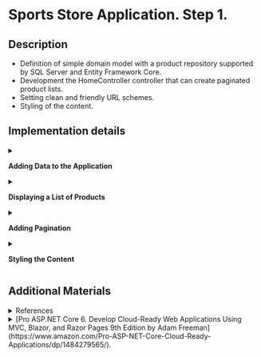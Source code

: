 #  Sports Store Application. Step 1.

## Description 

- Definition of simple domain model with a product repository supported by SQL Server and Entity Framework Core. 
- Development the HomeController controller that can create paginated product lists. 
- Setting clean and friendly URL schemes. 
- Styling of the content.

## Implementation details

<details>
<summary>

**Adding Data to the Application**

</summary>

- Go to the cloned repository of the previous step `Sport Store Application. Part 0`. 

- Switch to the `sports-store-application-1` branch and do a fast-forward merge according to changes from the `main` branch.

```
$ git checkout sports-store-application-1

$ git merge main --ff

```
- Continue your work in Visual Studio or other IDE.

- Builed project, run application and request http://localhost:5000/. All functionalities implemented in the previous step should work.

![](Images/1.1.png)

- Add the `Product` class in the `Product.cs` file to the `SportsStore/Models` folder. Import the required dependencies. 
```
using System.ComponentModel.DataAnnotations.Schema;

namespace SportsStore.Models
{
  ➥public class Product
    {
        public long ProductId { get; set; }

        public string Name { get; set; } = string.Empty;

        public string Description { get; set; } = string.Empty;

        [Column(TypeName = "decimal(8, 2)")]

        public decimal Price { get; set; }

        public string Category { get; set; } = string.Empty;
    }
}

```

- To install Entity Framework and support using SQL Server run this commands

```
$ dotnet add package Microsoft.EntityFrameworkCore.Design --version 6.0.0
$ dotnet add package Microsoft.EntityFrameworkCore.SqlServer --version 6.0.0
```

- To include the command-line tools required to prepare and create databases for ASP.NET Core applications run this commands (see last [version](https://learn.microsoft.com/en-us/ef/core/what-is-new/))

```
$ dotnet tool uninstall --global dotnet-ef
$ dotnet tool install --global dotnet-ef --version 6.0.0 
```

- To define the connection string, add the configuration setting to the `appsettings.json` file to the `SportsStore` folder:

```
{
    "Logging": {
        "LogLevel": {
        "Default": "Information",
        "Microsoft": "Warning",
        "Microsoft.Hosting.Lifetime": "Information"
        }
    },
    "AllowedHosts": "*",
  ➥"ConnectionStrings": {
    "SportsStoreConnection": "Server=(localdb)\\MSSQLLocalDB;Database=SportsStore;MultipleActiveResultSets=true"
    }
}

```
- Add the `StoreDbContext` context class to the `StoreDbContext.cs` file to the `SportsStore/Models` folder.

```
  using Microsoft.EntityFrameworkCore;
  
➥public class StoreDbContext: DbContext 
  {
      public StoreDbContext(DbContextOptions<StoreDbContext> options)
          : base(options) { }
  
      public DbSet<Product> Products => Set<Product>();
  }
```
- To configure Entity Framework Core, add the following code to the `Program` file: 

```
➥using Microsoft.EntityFrameworkCore;
➥using SportsStore.Models;
  
  var builder = WebApplication.CreateBuilder(args);
  
  builder.Services.AddControllersWithViews();
  
➥builder.Services.AddDbContext<StoreDbContext>(opts => {
      opts.UseSqlServer(builder.Configuration["ConnectionStrings:SportsStoreConnection"]);
  });
  
  var app = builder.Build();
  
  app.UseStaticFiles();
  
  app.MapDefaultControllerRoute();
  
  app.Run();
```

- Create the `IStoreRepository.cs` interface file in the `SportsStore/Models/Repository` folder.

```
namespace SportsStore.Models.Repository
{
  ➥public interface IStoreRepository
    {
        IQueryable<Product> Products { get; }
    }
}

```

- Create the `EFStoreRepository.cs` class file in the `SportsStore/Models/Repository` folder.

```
namespace SportsStore.Models.Repository
{
  ➥public class EFStoreRepository : IStoreRepository
    {
        private StoreDbContext context;

        public EFStoreRepository(StoreDbContext ctx)
        {
            this.context = ctx;
        }

        public IQueryable<Product> Products => this.context.Products;
    }
}

```

- Add `RepositoryService` to the `Program.cs` file shown below: 

```
  using Microsoft.EntityFrameworkCore;
  using SportsStore.Models;
  ...
  
  builder.Services.AddDbContext<StoreDbContext>(opts => {
      opts.UseSqlServer(
          builder.Configuration["ConnectionStrings:SportsStoreConnection"]);
  });
  
➥builder.Services.AddScoped<IStoreRepository, EFStoreRepository>(); 
  
  ...
  
  app.Run();
```

- Add a database migration.

```
$ dotnet ef migrations add Initial

```

- To populate the database and provide some sample data, add a `SeedData.cs` class file to the `Models` folder.

```
using Microsoft.EntityFrameworkCore;

namespace SportsStore.Models
{
  ➥public static class SeedData
    {
        public static void EnsurePopulated(IApplicationBuilder app)
        {
            StoreDbContext context = app.ApplicationServices
                        .CreateScope().ServiceProvider.GetRequiredService<StoreDbContext>();

            if (context.Database.GetPendingMigrations().Any())
            {
                context.Database.Migrate();
            }

            if (!context.Products.Any())
            {
                context.Products.AddRange(
                    new Product
                    {
                        Name = "Kayak",
                        Description = "A boat for one person",
                        Category = "Watersports",
                        Price = 275,
                    },
                    new Product
                    {
                        Name = "Lifejacket",
                        Description = "Protective and fashionable",
                        Category = "Watersports",
                        Price = 48.95m,
                    },
                    new Product
                    {
                        Name = "Soccer Ball",
                        Description = "FIFA-approved size and weight",
                        Category = "Soccer",
                        Price = 19.50m,
                    },
                    new Product
                    {
                        Name = "Corner Flags",
                        Description = "Give your playing field a professional touch",
                        Category = "Soccer",
                        Price = 34.95m,
                    },
                    new Product
                    {
                        Name = "Stadium",
                        Description = "Flat-packed 35,000-seat stadium",
                        Category = "Soccer",
                        Price = 79500,
                    },
                    new Product
                    {
                        Name = "Thinking Cap",
                        Description = "Improve brain efficiency by 75%",
                        Category = "Chess",
                        Price = 16,
                    },
                    new Product
                    {
                        Name = "Unsteady Chair",
                        Description = "Secretly give your opponent a disadvantage",
                        Category = "Chess",
                        Price = 29.95m,
                    },
                    new Product
                    {
                        Name = "Human Chess Board",
                        Description = "A fun game for the family",
                        Category = "Chess",
                        Price = 75,
                    },
                    new Product
                    {
                        Name = "Bling-Bling King",
                        Description = "Gold-plated, diamond-studded King",
                        Category = "Chess",
                        Price = 1200,
                    }
                );

                context.SaveChanges();
            }
        }
    }
}

```

- To seed the database when the application starts, add a call to the `EnsurePopulated` method from the `Progrem.cs` file.

``` 
  using Microsoft.EntityFrameworkCore; 
  using SportsStore.Models;
  
  var builder = WebApplication.CreateBuilder(args);
  
  builder.Services.AddControllersWithViews();
  
  builder.Services.AddDbContext<StoreDbContext>(opts =>
  {
      opts.UseSqlServer(builder.Configuration["ConnectionStrings:SportsStoreConnection"]);
  });
  builder.Services.AddScoped<IStoreRepository, EFStoreRepository>();
  
  var app = builder.Build();
  
  app.UseStaticFiles();
  
  app.MapDefaultControllerRoute();

➥SeedData.EnsurePopulated(app);
  
  app.Run();

```

*_If you need to reset the database, then run this command in the `SportsStore` folder:_

```
$ dotnet ef database drop --force --context StoreDbContext

```
- Build project, add and view changes and than commit.

```
$ dotnet build
$ git status
$ git add *.cs *.json *.csproj
$ git diff --staged
$ git commit -m "Add data to application."

```
</details> 

<details>
<summary>

**Displaying a List of Products**

</summary>   

- Change the `HomeController` controller class according to following code:

```
using Microsoft.AspNetCore.Mvc;
using SportsStore.Models.Repository;

namespace SportsStore.Controllers
{
    public class HomeController : Controller
    {
      ➥private readonly IStoreRepository repository;

      ➥public HomeController(IStoreRepository repository)
        {
            this.repository = repository;
        }

      ➥public IActionResult Index() => View(repository.Products);
    }
}
```
- Update `_ViewImports.cshtml` Razor View file in the `SportsStore/Views` folder.

```
➥@using SportsStore.Models
  @addTagHelper *, Microsoft.AspNetCore.Mvc.TagHelpers
```
- Update `Index.cshtml` Razor View file in the `SportsStore/Views/Home` folder.

```
@model IQueryable<Product>

@foreach (var p in Model ?? Enumerable.Empty<Product>()) 
{
    <div>
        <h3>@p.Name</h3>
        @p.Description
        <h4>@p.Price.ToString("c")</h4>
    </div>
}
```
- Build the solution. Restart ASP.NET Core and request http://localhost:5000.

![](Images/1.2.png)

- Add and view changes and than commit.

```
$ git status
$ git add *.cs *.cshtml
$ git diff --staged
$ git commit -m "Add displaying a list of products."
```

</details> 

<details>
<summary>

**Adding Pagination**

</summary>  

- To add pagination, change the `Controller` class by adding following code.
```
using System.Diagnostics;
using Microsoft.AspNetCore.Mvc;
using SportsStore.Models.Repository;
using SportsStore.Models.ViewModels;

namespace SportsStore.Controllers
{
    public class HomeController : Controller
    {
        private readonly IStoreRepository repository;

        public HomeController(IStoreRepository repository)
        {
            this.repository = repository;
        }

      public int PageSize = 4;

      ➥public ViewResult Index(int productPage = 1)
            => this.View(this.repository.Products
              .OrderBy(p => p.ProductId)
              .Skip((productPage - 1) * PageSize)
              .Take(PageSize));

    }
}

```

- Restart application and request http://localhost:5000. To view another page, append query string parameters to the end of the URL like this http://localhost:5000/?productPage=2

![](Images/1.3.png)

- Add the `PagingInfo.cs` class file to the `SportsStore/Models/ViewModels` folder.

```
namespace SportsStore.Models.ViewModels
{
  ➥public class PagingInfo
    {
        public int TotalItems { get; set; }

        public int ItemsPerPage { get; set; }

        public int CurrentPage { get; set; }

        public int TotalPages => (int)Math.Ceiling((decimal)TotalItems / ItemsPerPage);
    }
}
```

- Create the `Infrastructure` folder in the project.

- Create the `PageLinkTagHelper` tag helper class in the `PageLinkTagHelper.cs` file in the `SportsStore/Infrastructure` folder.

```
using Microsoft.AspNetCore.Mvc;
using Microsoft.AspNetCore.Mvc.Rendering;
using Microsoft.AspNetCore.Mvc.Routing;
using Microsoft.AspNetCore.Mvc.ViewFeatures;
using Microsoft.AspNetCore.Razor.TagHelpers;
using SportsStore.Models.ViewModels;

namespace SportsStore.Infrastructure
{
    [HtmlTargetElement("div", Attributes = "page-model")]
  ➥public class PageLinkTagHelper : TagHelper
    {
        private IUrlHelperFactory urlHelperFactory;

        public PageLinkTagHelper(IUrlHelperFactory helperFactory)
        {
            urlHelperFactory = helperFactory;
        }

        [ViewContext]
        [HtmlAttributeNotBound]
        public ViewContext? ViewContext { get; set; }
        
        public PagingInfo? PageModel { get; set; }
        
        public string? PageAction { get; set; }

        public override void Process(TagHelperContext context, TagHelperOutput output)
        {
            if (ViewContext != null && PageModel != null)
            {
                IUrlHelper urlHelper = urlHelperFactory.GetUrlHelper(ViewContext);
                TagBuilder result = new TagBuilder("div");
                for (int i = 1; i <= PageModel.TotalPages; i++)
                {
                    TagBuilder tag = new TagBuilder("a");
                    tag.Attributes["href"] = urlHelper.Action(PageAction,
                        new { productPage = i });
                    tag.InnerHtml.Append(i.ToString());
                    result.InnerHtml.AppendHtml(tag);
                }

                output.Content.AppendHtml(result.InnerHtml);
            }
        }
    }
}

```
-  Register the `PageLinkTagHelper` tag helper in the `_ViewImports.cshtml` Razor View file in the `SportsStore/Views` folder.

```
  @using SportsStore.Models
➥@using SportsStore.Models.ViewModels
  @addTagHelper *, Microsoft.AspNetCore.Mvc.TagHelpers
➥@addTagHelper *, SportsStore
```

- Add a `ProductsListViewModel.cs` class file to the `Models/ViewModels` folder.

```
namespace SportsStore.Models.ViewModels
{
  ➥public class ProductsListViewModel
    {
        public IEnumerable<Product> Products { get; set; } = Enumerable.Empty<Product>();

        public PagingInfo PagingInfo { get; set; } = new();
    }
}
```

- Update the `Index` action method in the `HomeController` class.

```
using System.Diagnostics;
using Microsoft.AspNetCore.Mvc;
using SportsStore.Models.Repository;
using SportsStore.Models.ViewModels;

namespace SportsStore.Controllers
{
    public class HomeController : Controller
    {
        private readonly IStoreRepository repository;

        public HomeController(IStoreRepository repository)
        {
            this.repository = repository;
        }

        public int PageSize = 4;

      ➥public ViewResult Index(int productPage = 1)
        {
            return View(new ProductsListViewModel
            {
                Products = repository.Products
                               .OrderBy(p => p.ProductId)
                               .Skip((productPage - 1) * PageSize)
                               .Take(PageSize),
                PagingInfo = new PagingInfo
                {
                    CurrentPage = productPage,
                    ItemsPerPage = PageSize,
                    TotalItems = repository.Products.Count(),
                },
            });
        }

    }
}

```
-  Update the `Index.cshtml` Razor View file as show below
```
@model ProductsListViewModel

@foreach (var p in Model?.Products ?? Enumerable.Empty<Product>())  
{
    <div>
        <h3>@p.Name</h3>
        @p.Description
        <h4>@p.Price.ToString("c")</h4>
    </div>
}
```

and than add to it an HTML element that the tag helper will process to create the page links.

```
  @model ProductsListViewModel
  
  @foreach (var p in Model?.Products ?? Enumerable.Empty<Product>())  
  {
      <div>
          <h3>@p.Name</h3>
          @p.Description
          <h4>@p.Price.ToString("c")</h4>
      </div>
  }

➥<div page-model="@Model?.PagingInfo" page-action="Index"></div>

```
- Build project, restart application and request http://localhost:5000.

![](Images/1.4.png)

![](Images/1.5.png)

![](Images/1.6.png)

- To improve the URL (while used http://localhost/?productPage=2), add a new route to the `Program.cs` file, that follows the pattern of composable URLs that make sense to a user: http://localhost/Products/Page2.

```
  using Microsoft.EntityFrameworkCore; 
  using SportsStore.Models;
  
  var builder = WebApplication.CreateBuilder(args);
  
  builder.Services.AddControllersWithViews();
  
  bbuilder.Services.AddDbContext<StoreDbContext>(opts =>
  {
      opts.UseSqlServer(builder.Configuration["ConnectionStrings:SportsStoreConnection"]);
  });
  builder.Services.AddScoped<IStoreRepository, EFStoreRepository>();
  
  var app = builder.Build();
  
  app.UseStaticFiles();

➥app.MapControllerRoute(
    name: "pagination",
    pattern: "Products/Page{productPage:int}",
    defaults: new { Controller = "Home", action = "Index", productPage = 1 });     

  app.MapDefaultControllerRoute();

  SeedData.EnsurePopulated(app);
  
  app.Run();
```
- Add and view changes and than commit.

```
$ git status
$ git add *.cs *.cshtml *.proj
$ git diff --staged
$ git commit -m "Add pagination."
```

</details> 

<details>
<summary>

**Styling the Content**

</summary>  

- Configure the project to use the `Bootstrap` package to provide the CSS styles. Client-side packages are installed using `LibMan`. To install the `LibMan` Tool Package, use [Microsoft.Web.LibraryManager.Cli](https://www.nuget.org/packages/Microsoft.Web.LibraryManager.Cli/).

```
$ dotnet tool uninstall --global Microsoft.Web.LibraryManager.Cli
$ dotnet tool install --global Microsoft.Web.LibraryManager.Cli --version 2.1.113
```

- Run the following commands in the `SportsStore` folder.
```
$ libman init -p cdnjs
$ libman install bootstrap@5.2.0 -d wwwroot/lib/bootstrap
```

- Apply `Bootstrap CSS` to the `_Layout.cshtml` Layout Razor View file to the `SportsStore/Views/Shared` folder.
```
<!DOCTYPE html>
<html>
<head>
    <meta name="viewport" content="width=device-width" />
    <title>SportsStore</title>
    <link href="/lib/bootstrap/css/bootstrap.min.css" rel="stylesheet" />
</head>
<body>
    <div class="bg-primary text-white p-2">
        <span class="navbar-brand ml-2">SPORTS STORE</span>
    </div>
    <div class="row m-1 p-1">
        <div id="categories" class="col-3">
            Put something useful here later
        </div>
        <div class="col-9">
            @RenderBody()
        </div>
    </div>
</body>
</html>
```

- Style the content in the `Index.cshtml` Razor View file in the `SportsStore/Views/Home` folder.

```
@foreach (var p in Model?.Products ?? Enumerable.Empty<Product>())
{
    <div class="card card-outline-primary m-1 p-1">
        <div class="bg-faded p-1">
            <h4>
                @p.Name
                <span class="badge rounded-pill bg-primary text-white"
                  style="float:right">
                    <small>@p.Price.ToString("c")</small>
                </span>
            </h4>
        </div>
        <div class="card-text p-1">@p.Description</div>
    </div>
}

<div page-model="@Model?.PagingInfo" page-action="Index" page-classes-enabled="true"
     page-class="btn" page-class-normal="btn-outline-dark"
     page-class-selected="btn-primary" class="btn-group pull-right m-1">
</div>
```

- To style the buttons generated by the `PageLinkTagHelper` class, add new properties to the `PageLinkTagHelper` class in the `PageLinkTagHelper.cs` file in the `SportsStore/Infrastructure` folder.

```
public class PageLinkTagHelper : TagHelper
{
    ...
  ➥public bool PageClassesEnabled { get; set; } = false;

  ➥public string PageClass { get; set; } = string.Empty;

  ➥public string PageClassNormal { get; set; } = string.Empty;

  ➥public string PageClassSelected { get; set; } = string.Empty;

    ...

    public override void Process(TagHelperContext context, TagHelperOutput output)
    {
        ...
            for (int i = 1; i <= PageModel.TotalPages; i++)
            {
                . . .
              ➥if (PageClassesEnabled)
                {
                    tag.AddCssClass(PageClass);
                    tag.AddCssClass(i == PageModel.CurrentPage
                        ? PageClassSelected : PageClassNormal);
                }
            }
        ...
    }
}
```

- Build project, restart application and request http://localhost:5000.

- To simplify the `Index.cshtml` Razor View, create a Razor Partial View. Add a `_ProductSummary.cshtml` Razor Partial View file to the `Views/Shared` folder and add the markup to it.

```
@model Product

<div class="card card-outline-primary m-1 p-1">
    <div class="bg-faded p-1">
        <h4>
            @Model?.Name
            <span class="badge rounded-pill bg-primary text-white"
                  style="float:right">
                <small>@Model?.Price.ToString("c")</small>
            </span>
        </h4>
    </div>
    <div class="card-text p-1">@Model?.Description</div>
</div>
```
- Update the `Index.cshtml` file in the `Views/Home` folder. 

```
  @model ProductsListViewModel
  
  @foreach (var p in Model?.Products ?? Enumerable.Empty<Product>()) 
  {
    ➥<partial name="_ProductSummary" model="p" />
  }
  
  <div page-model="@Model?.PagingInfo" page-action="Index" page-classes-enabled="true"
      page-class="btn" page-class-normal="btn-outline-dark"
      page-class-selected="btn-primary" class="btn-group pull-right m-1">
  </div>
```
- Builed project, run the application and request http://localhost:5000.

![](Images/1.7.png)

![](Images/1.8.png)

- Add and view changes and than commit.

```
$ git status
$ git add *.cs *.cshtml *.proj * *.json
$ git diff --staged
$ git commit -m "Add styling the content."
```

- Push the local branch to the remote branch.

```
$ git push --set-upstream origin sports-store-application-1

```
- Switch to the `main` branch and do a fast-forward merge according to changes from the `sports-store-application-1` branch.

```
$ git checkout main

$ git merge sports-store-application-1 --ff
```
- Push the changes from the local `main` branch to the remote branch.

```
$ git push
```
- Go to the `Sports Store Application. Step 2.` (branch `sports-store-application-2`).

</details>

## Additional Materials

<details><summary>References
</summary> 

1. [Minimal APIs overview](https://docs.microsoft.com/en-us/aspnet/core/fundamentals/minimal-apis?view=aspnetcore-6.0)
1. [Get started with ASP.NET Core MVC](https://docs.microsoft.com/en-us/aspnet/core/tutorials/first-mvc-app/start-mvc?view=aspnetcore-6.0&tabs=visual-studio)
1. [Controllers](https://jakeydocs.readthedocs.io/en/latest/mvc/controllers/index.html)
1. [Views](https://jakeydocs.readthedocs.io/en/latest/mvc/views/index.html)
1. [Models](https://jakeydocs.readthedocs.io/en/latest/mvc/models/index.html)
1. [ASP.NET Core MVC with EF Core - tutorial series](https://docs.microsoft.com/en-us/aspnet/core/data/ef-mvc/?view=aspnetcore-6.0)
1. [Persist and retrieve relational data with Entity Framework Core](https://docs.microsoft.com/en-us/learn/modules/persist-data-ef-core/?view=aspnetcore-6.0)

</details>

<details><summary>[Pro ASP.NET Core 6. Develop Cloud-Ready Web Applications Using MVC, Blazor, and Razor Pages 9th Edition by Adam Freeman](https://www.amazon.com/Pro-ASP-NET-Core-Cloud-Ready-Applications/dp/1484279565/).
</summary> 

1. Part Ⅰ. Chapeter 7. SportsStore: A Real Application.
1. Part Ⅲ. Chapeter 18. Creating the Example Project.
1. Part Ⅲ. Chapeter 21. Using Controllers with Views. Part 1.
1. Part Ⅲ. Chapeter 22. Using Controllers with Views. Part 2.
1. Part Ⅲ. Chapeter 23. Using Razor Pages.
1. Part Ⅲ. Chapeter 25. Using Tag Helpers.

</details>
